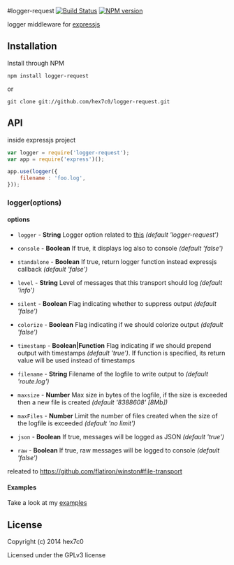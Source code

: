 #logger-request [![Build Status](https://travis-ci.org/hex7c0/logger-request.svg?branch=master)](https://travis-ci.org/hex7c0/logger-request) [![NPM version](https://badge.fury.io/js/logger-request.svg)](http://badge.fury.io/js/logger-request)

logger middleware for [expressjs](http://expressjs.com/)

## Installation

Install through NPM

```
npm install logger-request
```
or
```
git clone git://github.com/hex7c0/logger-request.git
```

## API

inside expressjs project
```js
var logger = require('logger-request');
var app = require('express')();

app.use(logger({
    filename : 'foo.log',
}));
```

### logger(options)

#### options

 - `logger` - **String** Logger option related to [this](https://github.com/flatiron/winston#working-with-multiple-loggers-in-winston) *(default 'logger-request')*
 - `console` - **Boolean** If true, it displays log also to console *(default 'false')*
 - `standalone` - **Boolean** If true, return logger function instead expressjs callback *(default 'false')*
 
 - `level` - **String** Level of messages that this transport should log *(default 'info')*
 - `silent` - **Boolean** Flag indicating whether to suppress output *(default 'false')*
 - `colorize` - **Boolean** Flag indicating if we should colorize output *(default 'false')*
 - `timestamp` - **Boolean|Function** Flag indicating if we should prepend output with timestamps *(default 'true')*. If function is specified, its return value will be used instead of timestamps
 - `filename` - **String** Filename of the logfile to write output to *(default 'route.log')*
 - `maxsize` - **Number** Max size in bytes of the logfile, if the size is exceeded then a new file is created *(default '8388608' [8Mb])*
 - `maxFiles` - **Number** Limit the number of files created when the size of the logfile is exceeded *(default 'no limit')*
 - `json` - **Boolean** If true, messages will be logged as JSON *(default 'true')*
 - `raw` - **Boolean** If true, raw messages will be logged to console *(default 'false')*
 
releated to https://github.com/flatiron/winston#file-transport

#### Examples

Take a look at my [examples](https://github.com/hex7c0/logger-request/tree/master/examples)

## License
Copyright (c) 2014 hex7c0

Licensed under the GPLv3 license
